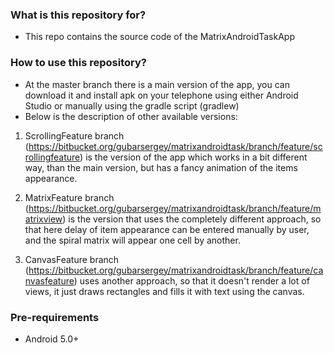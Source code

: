 ### What is this repository for? ###

*  This repo contains the source code of the MatrixAndroidTaskApp

### How to use this repository? ###
* At the master branch there is a main version of the app, you can download it and install apk on your telephone
using either Android Studio or manually using the gradle script (gradlew)
* Below is the description of other available versions:

1) ScrollingFeature branch (https://bitbucket.org/gubarsergey/matrixandroidtask/branch/feature/scrollingfeature) is the version of the app which works in a bit different way, than the main version, but has a fancy animation of the items appearance.

2) MatrixFeature branch (https://bitbucket.org/gubarsergey/matrixandroidtask/branch/feature/matrixview) is the version that uses the completely different approach, so that here delay of item appearance can be entered manually by user, and the spiral matrix will appear one cell by another.

3) CanvasFeature branch (https://bitbucket.org/gubarsergey/matrixandroidtask/branch/feature/canvasfeature) uses another approach, so that it doesn't render a lot of views, it just draws rectangles and fills it with text using the canvas.
### Pre-requirements ###
- Android 5.0+
